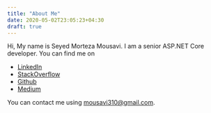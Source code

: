 ```yaml
---
title: "About Me"
date: 2020-05-02T23:05:23+04:30
draft: true
---
```


Hi, My name is Seyed Morteza Mousavi. I am a senior ASP.NET Core developer. You can find me on 

- [LinkedIn](https://www.linkedin.com/in/seyed-morteza-mousavi-a515a779/)
- [StackOverflow](https://stackoverflow.com/users/953975/seyed-morteza-mousavi)
- [Github](https://github.com/mousavi310)
- [Medium](https://medium.com/@mousavi310)

You can contact me using mousavi310@gmail.com. 